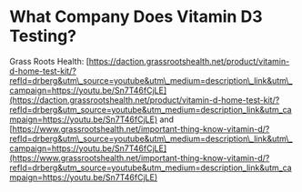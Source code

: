 # What Company Does Vitamin D3 Testing?

Grass Roots Health: [https://daction.grassrootshealth.net/product/vitamin-d-home-test-kit/?refId=drberg&utm\_source=youtube&utm\_medium=description\_link&utm\_campaign=https://youtu.be/Sn7T46fCjLE](https://daction.grassrootshealth.net/product/vitamin-d-home-test-kit/?refId=drberg&utm_source=youtube&utm_medium=description_link&utm_campaign=https://youtu.be/Sn7T46fCjLE) and [https://www.grassrootshealth.net/important-thing-know-vitamin-d/?refId=drberg&utm\_source=youtube&utm\_medium=description\_link&utm\_campaign=https://youtu.be/Sn7T46fCjLE](https://www.grassrootshealth.net/important-thing-know-vitamin-d/?refId=drberg&utm_source=youtube&utm_medium=description_link&utm_campaign=https://youtu.be/Sn7T46fCjLE)